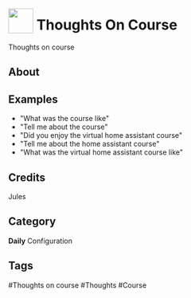 # <img src="https://raw.githack.com/FortAwesome/Font-Awesome/master/svgs/solid/robot.svg" card_color="#22A7F0" width="50" height="50" style="vertical-align:bottom"/> Thoughts On Course
Thoughts on course

## About


## Examples
* "What was the course like"
* "Tell me about the course"
* "Did you enjoy the virtual home assistant course"
* "Tell me about the home assistant course"
* "What was the virtual home assistant course like"

## Credits
Jules

## Category
**Daily**
Configuration

## Tags
#Thoughts on course
#Thoughts
#Course

